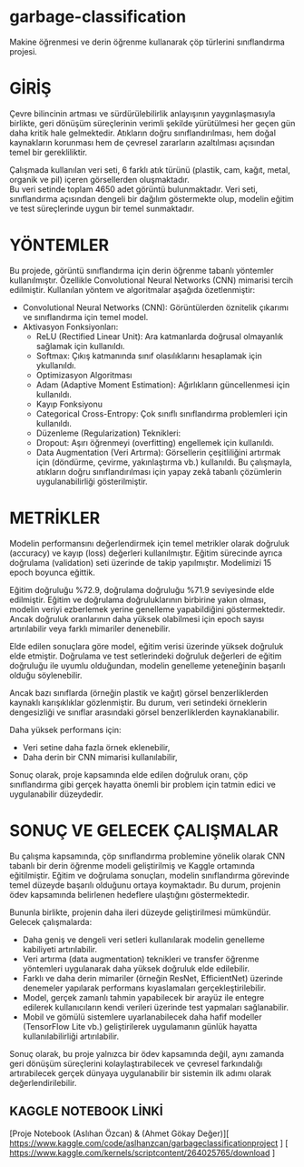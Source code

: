 # garbage-classification
Makine öğrenmesi ve derin öğrenme kullanarak çöp türlerini sınıflandırma projesi.

# GİRİŞ

Çevre bilincinin artması ve sürdürülebilirlik anlayışının yaygınlaşmasıyla birlikte, geri dönüşüm süreçlerinin verimli şekilde yürütülmesi her geçen gün daha kritik hale gelmektedir. Atıkların doğru sınıflandırılması, hem doğal kaynakların korunması hem de çevresel zararların azaltılması açısından temel bir gerekliliktir.

 Çalışmada kullanılan veri seti, 6 farklı atık türünü (plastik, cam, kağıt, metal, organik ve pil) içeren görsellerden oluşmaktadır.  
 Bu veri setinde toplam 4650 adet görüntü bulunmaktadır. Veri seti, sınıflandırma açısından dengeli bir dağılım göstermekte olup, modelin eğitim ve test süreçlerinde uygun bir temel sunmaktadır.
 
 # YÖNTEMLER
 
Bu projede, görüntü sınıflandırma için derin öğrenme tabanlı yöntemler kullanılmıştır. Özellikle Convolutional Neural Networks (CNN) mimarisi tercih edilmiştir. Kullanılan yöntem ve algoritmalar aşağıda özetlenmiştir:

- Convolutional Neural Networks (CNN): Görüntülerden öznitelik çıkarımı ve sınıflandırma için temel model.  
- Aktivasyon Fonksiyonları:
  - ReLU (Rectified Linear Unit): Ara katmanlarda doğrusal olmayanlık sağlamak için kullanıldı. 
  - Softmax: Çıkış katmanında sınıf olasılıklarını hesaplamak için ykullanıldı. 
  - Optimizasyon Algoritması
  - Adam (Adaptive Moment Estimation): Ağırlıkların güncellenmesi için kullanıldı.  
  - Kayıp Fonksiyonu
  - Categorical Cross-Entropy: Çok sınıflı sınıflandırma problemleri için kullanıldı.  
  - Düzenleme (Regularization) Teknikleri:
  - Dropout: Aşırı öğrenmeyi (overfitting) engellemek için kullanıldı. 
  - Data Augmentation (Veri Artırma): Görsellerin çeşitliliğini artırmak için (döndürme, çevirme, yakınlaştırma vb.) kullanıldı.
Bu çalışmayla, atıkların doğru sınıflandırılması için yapay zekâ tabanlı çözümlerin uygulanabilirliği gösterilmiştir.

# METRİKLER

Modelin performansını değerlendirmek için temel metrikler olarak doğruluk (accuracy) ve kayıp (loss) değerleri kullanılmıştır. Eğitim sürecinde ayrıca doğrulama (validation) seti üzerinde de takip yapılmıştır.
Modelimizi 15 epoch boyunca eğittik.

Eğitim doğruluğu %72.9, doğrulama doğruluğu %71.9 seviyesinde elde edilmiştir.
Eğitim ve doğrulama doğruluklarının birbirine yakın olması, modelin veriyi ezberlemek yerine genelleme yapabildiğini göstermektedir.
Ancak doğruluk oranlarının daha yüksek olabilmesi için epoch sayısı artırılabilir veya farklı mimariler denenebilir.

Elde edilen sonuçlara göre model, eğitim verisi üzerinde yüksek doğruluk elde etmiştir. Doğrulama ve test setlerindeki doğruluk değerleri de eğitim doğruluğu ile uyumlu olduğundan, modelin genelleme yeteneğinin başarılı olduğu söylenebilir.  

Ancak bazı sınıflarda (örneğin plastik ve kağıt) görsel benzerliklerden kaynaklı karışıklıklar gözlenmiştir. Bu durum, veri setindeki örneklerin dengesizliği ve sınıflar arasındaki görsel benzerliklerden kaynaklanabilir.  

Daha yüksek performans için:  
- Veri setine daha fazla örnek eklenebilir,  
- Daha derin bir CNN mimarisi kullanılabilir,    

Sonuç olarak, proje kapsamında elde edilen doğruluk oranı, çöp sınıflandırma gibi gerçek hayatta önemli bir problem için tatmin edici ve uygulanabilir düzeydedir.

# SONUÇ VE GELECEK ÇALIŞMALAR

Bu çalışma kapsamında, çöp sınıflandırma problemine yönelik olarak CNN tabanlı bir derin öğrenme modeli geliştirilmiş ve Kaggle ortamında eğitilmiştir. Eğitim ve doğrulama sonuçları, modelin sınıflandırma görevinde temel düzeyde başarılı olduğunu ortaya koymaktadır. Bu durum, projenin ödev kapsamında belirlenen hedeflere ulaştığını göstermektedir.

Bununla birlikte, projenin daha ileri düzeyde geliştirilmesi mümkündür. Gelecek çalışmalarda:  
- Daha geniş ve dengeli veri setleri kullanılarak modelin genelleme kabiliyeti artırılabilir.  
- Veri artırma (data augmentation) teknikleri ve transfer öğrenme yöntemleri uygulanarak daha yüksek doğruluk elde edilebilir.  
- Farklı ve daha derin mimariler (örneğin ResNet, EfficientNet) üzerinde denemeler yapılarak performans kıyaslamaları gerçekleştirilebilir.  
- Model, gerçek zamanlı tahmin yapabilecek bir arayüz ile entegre edilerek kullanıcıların kendi verileri üzerinde test yapmaları sağlanabilir.  
- Mobil ve gömülü sistemlere uyarlanabilecek daha hafif modeller (TensorFlow Lite vb.) geliştirilerek uygulamanın günlük hayatta kullanılabilirliği artırılabilir.  

Sonuç olarak, bu proje yalnızca bir ödev kapsamında değil, aynı zamanda geri dönüşüm süreçlerini kolaylaştırabilecek ve çevresel farkındalığı artırabilecek gerçek dünyaya uygulanabilir bir sistemin ilk adımı olarak değerlendirilebilir.
## KAGGLE NOTEBOOK LİNKİ

[Proje Notebook (Aslıhan Özcan) & (Ahmet Gökay Değer)][ https://www.kaggle.com/code/aslhanzcan/garbageclassificationproject ]
[ https://www.kaggle.com/kernels/scriptcontent/264025765/download ]
